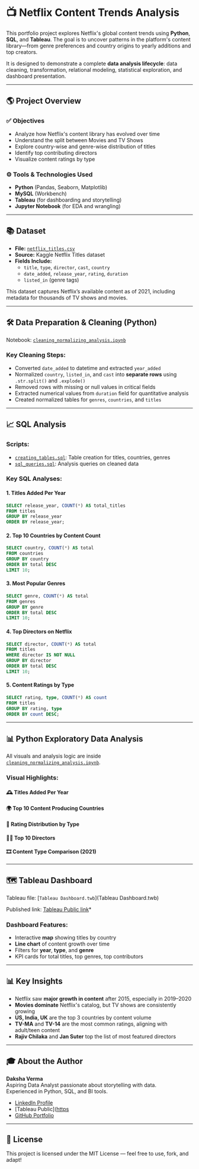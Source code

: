 # 📺 Netflix Content Trends Analysis

This portfolio project explores Netflix's global content trends using **Python**, **SQL**, and **Tableau**. The goal is to uncover patterns in the platform's content library—from genre preferences and country origins to yearly additions and top creators.

It is designed to demonstrate a complete **data analysis lifecycle**: data cleaning, transformation, relational modeling, statistical exploration, and dashboard presentation.

---

## 🌎 Project Overview

### ✅ Objectives

- Analyze how Netflix's content library has evolved over time
- Understand the split between Movies and TV Shows
- Explore country-wise and genre-wise distribution of titles
- Identify top contributing directors
- Visualize content ratings by type

### ⚙ Tools & Technologies Used

- **Python** (Pandas, Seaborn, Matplotlib)
- **MySQL** (Workbench)
- **Tableau** (for dashboarding and storytelling)
- **Jupyter Notebook** (for EDA and wrangling)

---

## 📚 Dataset

- **File:** [`netflix_titles.csv`](data/netflix_titles.csv)
- **Source:** Kaggle Netflix Titles dataset
- **Fields Include:**
  - `title`, `type`, `director`, `cast`, `country`
  - `date_added`, `release_year`, `rating`, `duration`
  - `listed_in` (genre tags)

This dataset captures Netflix’s available content as of 2021, including metadata for thousands of TV shows and movies.

---

## 🛠️ Data Preparation & Cleaning (Python)

Notebook: [`cleaning_normalizing_analysis.ipynb`](notebooks/cleaning_normalizing_analysis.ipynb)

### Key Cleaning Steps:

- Converted `date_added` to datetime and extracted `year_added`
- Normalized `country`, `listed_in`, and `cast` into **separate rows** using `.str.split()` and `.explode()`
- Removed rows with missing or null values in critical fields
- Extracted numerical values from `duration` field for quantitative analysis
- Created normalized tables for `genres`, `countries`, and `titles`

---

## 📈 SQL Analysis

### Scripts:

- [`creating_tables.sql`](./creating_tables.sql): Table creation for titles, countries, genres
- [`sql_queries.sql`](./sql_queries.sql): Analysis queries on cleaned data

### Key SQL Analyses:

#### 1. Titles Added Per Year

```sql
SELECT release_year, COUNT(*) AS total_titles
FROM titles
GROUP BY release_year
ORDER BY release_year;
```

#### 2. Top 10 Countries by Content Count

```sql
SELECT country, COUNT(*) AS total
FROM countries
GROUP BY country
ORDER BY total DESC
LIMIT 10;
```

#### 3. Most Popular Genres

```sql
SELECT genre, COUNT(*) AS total
FROM genres
GROUP BY genre
ORDER BY total DESC
LIMIT 10;
```

#### 4. Top Directors on Netflix

```sql
SELECT director, COUNT(*) AS total
FROM titles
WHERE director IS NOT NULL
GROUP BY director
ORDER BY total DESC
LIMIT 10;
```

#### 5. Content Ratings by Type

```sql
SELECT rating, type, COUNT(*) AS count
FROM titles
GROUP BY rating, type
ORDER BY count DESC;
```

---

## 📊 Python Exploratory Data Analysis

All visuals and analysis logic are inside [`cleaning_normalizing_analysis.ipynb`](notebooks/cleaning_normalizing_analysis.ipynb).

### Visual Highlights:

#### 🕰️ Titles Added Per Year



#### 🌍 Top 10 Content Producing Countries



#### 🎥 Rating Distribution by Type



#### 👨‍🎬 Top 10 Directors



#### 🎞️ Content Type Comparison (2021)



---

## 🗺️ Tableau Dashboard

Tableau file: [`Tableau Dashboard.twb`](Tableau Dashboard.twb)

Published link: [Tableau Public link](https://public.tableau.com/app/profile/daksha.verma/viz/NetflixMoviesTVShows_17520529412840/Dashboard1)*

### Dashboard Features:

- Interactive **map** showing titles by country
- **Line chart** of content growth over time
- Filters for **year**, **type**, and **genre**
- KPI cards for total titles, top genres, top contributors

---

## 📊 Key Insights

- Netflix saw **major growth in content** after 2015, especially in 2019–2020
- **Movies dominate** Netflix's catalog, but TV shows are consistently growing
- **US, India, UK** are the top 3 countries by content volume
- **TV-MA** and **TV-14** are the most common ratings, aligning with adult/teen content
- **Rajiv Chilaka** and **Jan Suter** top the list of most featured directors

---

## 🎓 About the Author

**Daksha Verma**\
Aspiring Data Analyst passionate about storytelling with data.\
Experienced in Python, SQL, and BI tools.

- [LinkedIn Profile](https://www.linkedin.com/in/dakshaverma823132/)
- [Tableau Public]([https](https://public.tableau.com/app/profile/daksha.verma/vizzes)
- [GitHub Portfolio](https://github.com/daksha13)

---

## 💼 License

This project is licensed under the MIT License — feel free to use, fork, and adapt!


